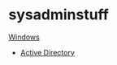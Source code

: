 # sysadminstuff

[Windows](https://github.com/jupitersinsight/sysadminstuff/tree/main/windows)
- [Active Directory](https://github.com/jupitersinsight/sysadminstuff/tree/main/windows/active-directory)
